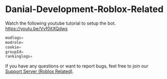 # Danial-Development-Roblox-Related

Watch the following youtube tutorial to setup the bot. https://youtu.be/Vvf0itXQdws

```js
modlogs=
modrole=
cookie=
groupId=
rankinglogs=
```

If you have any questions or want to report bugs, feel free to join our [Support Server (Roblox Related)](https://discord.gg/AjnUcEQ5CY).
